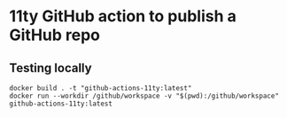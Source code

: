 # 11ty GitHub action to publish a GitHub repo


## Testing locally

```
docker build . -t "github-actions-11ty:latest"
docker run --workdir /github/workspace -v "$(pwd):/github/workspace" github-actions-11ty:latest
```

